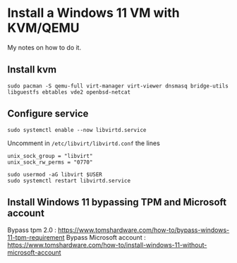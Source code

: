 # Install a Windows 11 VM with KVM/QEMU

My notes on how to do it.

## Install kvm 
```
sudo pacman -S qemu-full virt-manager virt-viewer dnsmasq bridge-utils libguestfs ebtables vde2 openbsd-netcat
```

## Configure service
```
sudo systemctl enable --now libvirtd.service
```
Uncomment in ```/etc/libvirt/libvirtd.conf``` the lines
```
unix_sock_group = "libvirt"
unix_sock_rw_perms = "0770"
```

```
sudo usermod -aG libvirt $USER
sudo systemctl restart libvirtd.service
```


## Install Windows 11 bypassing TPM and Microsoft account
Bypass tpm 2.0 : https://www.tomshardware.com/how-to/bypass-windows-11-tpm-requirement
Bypass Microsoft account : https://www.tomshardware.com/how-to/install-windows-11-without-microsoft-account
```
```
```
```
```
```
